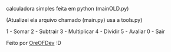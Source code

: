 calculadora simples feita em python (mainOLD.py)


(Atualizei ela arquivo chamado (main.py) usa a tools.py)

1 - Somar
2 - Subtrair
3 - Multiplicar
4 - Dividir
5 - Avaliar
0 - Sair

Feito por [OreOFDev](https://github.com/OreOFDev) :D


